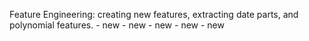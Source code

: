 Feature Engineering: creating new features, extracting date parts, and polynomial features. - new - new - new - new - new